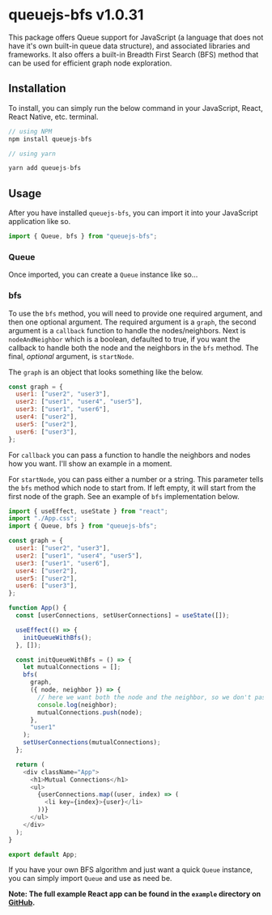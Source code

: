 # queuejs-bfs v1.0.31

This package offers Queue support for JavaScript (a language that does not have it's own built-in queue data structure), and associated libraries and frameworks. It also offers a built-in Breadth First Search (BFS) method that can be used for efficient graph node exploration.

## Installation

To install, you can simply run the below command in your JavaScript, React, React Native, etc. terminal.

```javascript
// using NPM
npm install queuejs-bfs

// using yarn

yarn add queuejs-bfs
```

## Usage

After you have installed `queuejs-bfs`, you can import it into your JavaScript application like so.

```javascript
import { Queue, bfs } from "queuejs-bfs";
```

### Queue

Once imported, you can create a `Queue` instance like so...

### bfs

To use the `bfs` method, you will need to provide one required argument, and then one optional argument. The required argument is a `graph`, the second argument is a `callback` function to handle the nodes/neighbors. Next is `nodeAndNeighbor` which is a boolean, defaulted to true, if you want the callback to handle both the node and the neighbors in the `bfs` method. The final, _optional_ argument, is `startNode`.

The `graph` is an object that looks something like the below.

```javascript
const graph = {
  user1: ["user2", "user3"],
  user2: ["user1", "user4", "user5"],
  user3: ["user1", "user6"],
  user4: ["user2"],
  user5: ["user2"],
  user6: ["user3"],
};
```

For `callback` you can pass a function to handle the neighbors and nodes how you want. I'll show an example in a moment.

For `startNode`, you can pass either a number or a string. This parameter tells the `bfs` method which node to start from. If left empty, it will start from the first node of the graph. See an example of `bfs` implementation below.

```javascript
import { useEffect, useState } from "react";
import "./App.css";
import { Queue, bfs } from "queuejs-bfs";

const graph = {
  user1: ["user2", "user3"],
  user2: ["user1", "user4", "user5"],
  user3: ["user1", "user6"],
  user4: ["user2"],
  user5: ["user2"],
  user6: ["user3"],
};

function App() {
  const [userConnections, setUserConnections] = useState([]);

  useEffect(() => {
    initQueueWithBfs();
  }, []);

  const initQueueWithBfs = () => {
    let mutualConnections = [];
    bfs(
      graph,
      ({ node, neighbor }) => {
        // here we want both the node and the neighbor, so we don't pass anything for `nodeAndNeighbor`. It defaults to true.
        console.log(neighbor);
        mutualConnections.push(node);
      },
      "user1"
    );
    setUserConnections(mutualConnections);
  };

  return (
    <div className="App">
      <h1>Mutual Connections</h1>
      <ul>
        {userConnections.map((user, index) => (
          <li key={index}>{user}</li>
        ))}
      </ul>
    </div>
  );
}

export default App;
```

If you have your own BFS algorithm and just want a quick `Queue` instance, you can simply import `Queue` and use as need be.

**Note: The full example React app can be found in the `example` directory on [GitHub](https://github.com/macro6461/queuejs-bfs/tree/main/example).**
